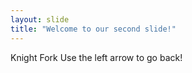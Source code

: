 ```yaml
---
layout: slide
title: "Welcome to our second slide!"
---
```

Knight Fork
Use the left arrow to go back!
